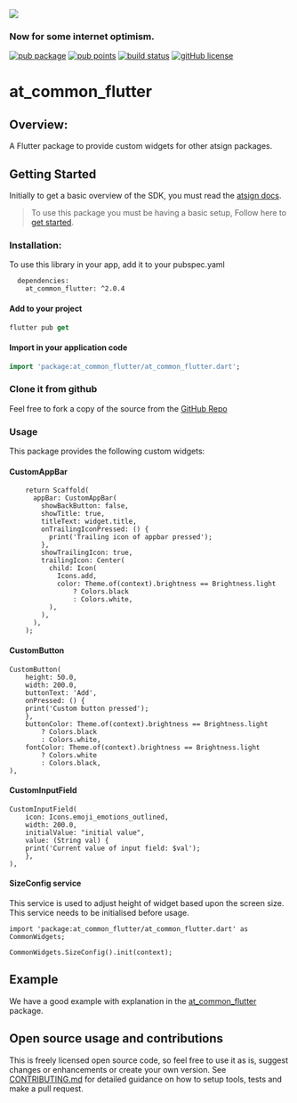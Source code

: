 <img src="https://atsign.dev/assets/img/@developersmall.png?sanitize=true">

### Now for some internet optimism.

[![pub package](https://img.shields.io/pub/v/at_common_flutter)](https://pub.dev/packages/at_common_flutter) [![pub points](https://badges.bar/at_common_flutter/pub%20points)](https://pub.dev/packages/at_common_flutter/score) [![build status](https://github.com/atsign-foundation/at_client_sdk/actions/workflows/at_client_sdk.yaml/badge.svg?branch=trunk)](https://github.com/atsign-foundation/at_client_sdk/actions/workflows/at_client_sdk.yaml) [![gitHub license](https://img.shields.io/badge/license-BSD3-blue.svg)](./LICENSE)


# at_common_flutter

## Overview:

A Flutter package to provide custom widgets for other atsign packages.

## Getting Started

Initially to get a basic overview of the SDK, you must read the [atsign docs](https://atsign.dev/docs/overview/).

> To use this package you must be having a basic setup, Follow here to [get started](https://atsign.dev/docs/get-started/setup-your-env/).

### Installation:

 To use this library in your app, add it to your pubspec.yaml

``` 
  dependencies:
    at_common_flutter: ^2.0.4
```
#### Add to your project

 ```dart
 flutter pub get 
 ```
 #### Import in your application code

 ```dart
 import 'package:at_common_flutter/at_common_flutter.dart';
 ```
### Clone it from github

 Feel free to fork a copy of the source from the [GitHub Repo](https://github.com/atsign-foundation/at_widgets)

### Usage
This package provides the following custom widgets:

#### CustomAppBar
```
    return Scaffold(
      appBar: CustomAppBar(
        showBackButton: false,
        showTitle: true,
        titleText: widget.title,
        onTrailingIconPressed: () {
          print('Trailing icon of appbar pressed');
        },
        showTrailingIcon: true,
        trailingIcon: Center(
          child: Icon(
            Icons.add,
            color: Theme.of(context).brightness == Brightness.light
                ? Colors.black
                : Colors.white,
          ),
        ),
      ),
    );
```

#### CustomButton
```
CustomButton(
    height: 50.0,
    width: 200.0,
    buttonText: 'Add',
    onPressed: () {
    print('Custom button pressed');
    },
    buttonColor: Theme.of(context).brightness == Brightness.light
        ? Colors.black
        : Colors.white,
    fontColor: Theme.of(context).brightness == Brightness.light
        ? Colors.white
        : Colors.black,
),
```

#### CustomInputField
```
CustomInputField(
    icon: Icons.emoji_emotions_outlined,
    width: 200.0,
    initialValue: "initial value",
    value: (String val) {
    print('Current value of input field: $val');
    },
),
```

#### SizeConfig service
This service is used to adjust height of widget based upon the screen size.
This service needs to be initialised before usage.
```
import 'package:at_common_flutter/at_common_flutter.dart' as CommonWidgets;

CommonWidgets.SizeConfig().init(context);
```
## Example

We have a good example with explanation in the [at_common_flutter](https://pub.dev/packages/at_common_flutter/example) package.

## Open source usage and contributions

 This is freely licensed open source code, so feel free to use it as is, suggest changes or enhancements or create your
 own version. See [CONTRIBUTING.md](https://github.com/atsign-foundation/at_widgets/blob/trunk/CONTRIBUTING.md) for detailed guidance on how to setup tools, tests and make a pull request.
